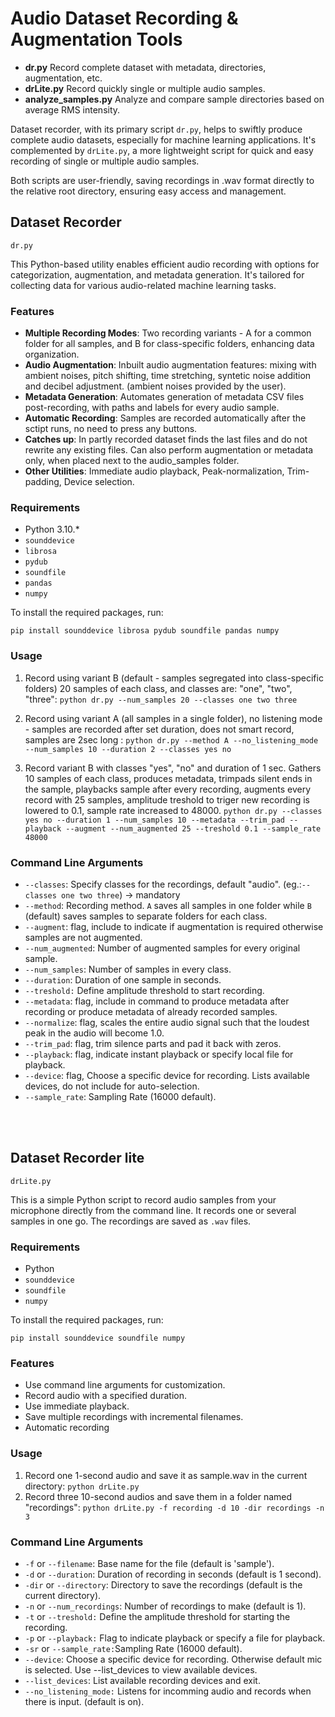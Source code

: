 # Audio Dataset Recording & Augmentation Tools

- <b>dr.py</b>
Record complete dataset with metadata, directories, augmentation, etc.
- <b>drLite.py</b>
Record quickly single or multiple audio samples.
- <b>analyze_samples.py</b>
Analyze and compare sample directories based on average RMS intensity.

Dataset recorder, with its primary script `dr.py`, helps to swiftly produce complete audio datasets, especially for machine learning applications. It's complemented by `drLite.py`, a more lightweight script for quick and easy recording of single or multiple audio samples.

Both scripts are user-friendly, saving recordings in .wav format directly to the relative root directory, ensuring easy access and management.


## Dataset Recorder
`dr.py`

This Python-based utility enables efficient audio recording with options for categorization, augmentation, and metadata generation. It's tailored for collecting data for various audio-related machine learning tasks.


### Features

- **Multiple Recording Modes**: Two recording variants - A for a common folder for all samples, and B for class-specific folders, enhancing data organization.
- **Audio Augmentation**: Inbuilt audio augmentation features: mixing with ambient noises, pitch shifting, time stretching, syntetic noise addition and decibel adjustment. (ambient noises provided by the user).
- **Metadata Generation**: Automates generation of metadata CSV files post-recording, with paths and labels for every audio sample.
- **Automatic Recording**: Samples are recorded automatically after the sctipt runs, no need to press any buttons.
- **Catches up**: In partly recorded dataset finds the last files and do not rewrite any existing files. Can also perform augmentation or metadata only, when placed next to the audio_samples folder.
- **Other Utilities**: Immediate audio playback, Peak-normalization, Trim-padding, Device selection.

### Requirements

- Python 3.10.*
- `sounddevice`
- `librosa`
- `pydub`
- `soundfile`
- `pandas`
- `numpy`

To install the required packages, run:

`
pip install sounddevice librosa pydub soundfile pandas numpy
`

### Usage

1. Record using variant B (default - samples segregated into class-specific folders) 20 samples of each class, and classes are: "one", "two", "three":
`
python dr.py --num_samples 20 --classes one two three
`

2. Record using variant A (all samples in a single folder), no listening mode - samples are recorded after set duration, does not smart record, samples are 2sec long :
`
python dr.py --method A --no_listening_mode --num_samples 10 --duration 2 --classes yes no
`

3. Record variant B with classes "yes", "no" and duration of 1 sec. Gathers 10 samples of each class, produces metadata, trimpads silent ends in the sample, playbacks sample after every recording, augments every record with 25 samples, amplitude treshold to triger new recording is lowered to 0.1, sample rate increased to 48000.
`
python dr.py --classes yes no --duration 1 --num_samples 10 --metadata --trim_pad --playback --augment --num_augmented 25 --treshold 0.1 --sample_rate 48000
`

### Command Line Arguments

- `--classes`: Specify classes for the recordings, default "audio". (eg.:`--classes one two three`) -> mandatory
- `--method`: Recording method. `A` saves all samples in one folder while `B` (default) saves samples to separate folders for each class.
- `--augment`: flag, include to indicate if augmentation is required otherwise samples are not augmented.
- `--num_augmented`: Number of augmented samples for every original sample.
- `--num_samples`: Number of samples in every class.
- `--duration`: Duration of one sample in seconds.
- `--treshold:` Define amplitude threshold to start recording.
- `--metadata`: flag, include in command to produce metadata after recording or produce metadata of already recorded samples.
- `--normalize`: flag, scales the entire audio signal such that the loudest peak in the audio will become 1.0.
- `--trim_pad`: flag, trim silence parts and pad it back with zeros.
- `--playback`: flag, indicate instant playback or specify local file for playback.
- `--device`: flag, Choose a specific device for recording. Lists available devices, do not include for auto-selection.
- `--sample_rate`: Sampling Rate (16000 default).


<br>
<br>


## Dataset Recorder lite
`drLite.py`

This is a simple Python script to record audio samples from your microphone directly from the command line. It records one or several samples in one go. The recordings are saved as `.wav` files.


### Requirements

- Python
- `sounddevice`
- `soundfile`
- `numpy`

To install the required packages, run:

`
pip install sounddevice soundfile numpy
`

### Features

- Use command line arguments for customization.
- Record audio with a specified duration.
- Use immediate playback.
- Save multiple recordings with incremental filenames.
- Automatic recording
   
### Usage

1. Record one 1-second audio and save it as sample.wav in the current directory:
`
python drLite.py
`
2. Record three 10-second audios and save them in a folder named "recordings":
`
python drLite.py -f recording -d 10 -dir recordings -n 3
`

### Command Line Arguments

- `-f` or `--filename`: Base name for the file (default is 'sample').
- `-d` or `--duration`: Duration of recording in seconds (default is 1 second).
- `-dir` or `--directory`: Directory to save the recordings (default is the current directory).
- `-n` or `--num_recordings`: Number of recordings to make (default is 1).
- `-t` or `--treshold:` Define the amplitude threshold for starting the recording.
- `-p` or `--playback:` Flag to indicate playback or specify a file for playback.
- `-sr` or `--sample_rate:`Sampling Rate (16000 default).
- `--device`: Choose a specific device for recording. Otherwise default mic is selected. Use --list_devices to view available devices.
- `--list_devices`: List available recording devices and exit.
- `--no_listening_mode:` Listens for incomming audio and records when there is input. (default is on).

